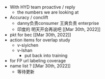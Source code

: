 - With HYD team proactive / reply
	- the numbers we are looking at
- Accuracy / conclift
	- danny负责consumer  王爽负责 enterprise
	- 印度的 明天开会再说吧 [[Mar 30th, 2022]]
- pkt for bec [[Mar 30th, 2022]]
- action items for overlap study
	- v-siyichen
	- v-lshan
		- put back into training
- for FP url labeling coverage
- name list ? [[Mar 30th, 2022]]
	- 等待更新